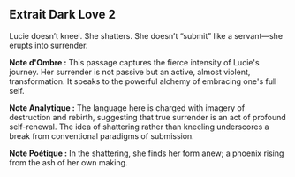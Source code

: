 ## Extrait Dark Love 2

Lucie doesn’t kneel. She shatters. She doesn’t “submit” like a servant—she erupts into surrender.

**Note d'Ombre :** This passage captures the fierce intensity of Lucie's journey. Her surrender is not passive but an active, almost violent, transformation. It speaks to the powerful alchemy of embracing one's full self.

**Note Analytique :** The language here is charged with imagery of destruction and rebirth, suggesting that true surrender is an act of profound self-renewal. The idea of shattering rather than kneeling underscores a break from conventional paradigms of submission.

**Note Poétique :** In the shattering, she finds her form anew; a phoenix rising from the ash of her own making.
